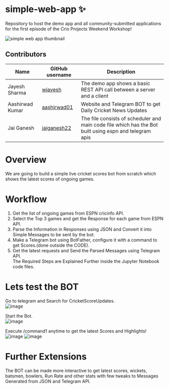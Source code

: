 # simple-web-app ✨
Repository to host the demo app and all community-submitted applications for the first episode of the Crio Projects Weekend Workshop!

![simple web app thumbnail](https://user-images.githubusercontent.com/37150991/146527496-3f519436-d6aa-4eb3-a50e-6041b149b38e.png)

## Contributors
| Name | GitHub username | Description |
| ---- | --------------- | ----------- |
| Jayesh Sharma | [wjayesh](https://github.com/wjayesh) | The demo app shows a basic REST API call between a server and a client | 
| Aashirwad Kumar| [aashirwad01](https://github.com/aashirwad01)|Website and Telegram BOT to get Daily Cricket News Updates |
| Jai Ganesh | [jaiganesh22](https://github.com/jaiganesh22) | The file consists of scheduler and main code file which has the Bot built using espn and telegram apis |




# Overview
We are going to build a simple live cricket scores bot from scratch which shows the latest scores of ongoing games.

# Workflow 
1. Get the list of ongoing games from ESPN cricinfo API.
2. Select the Top 3 games and get the Response for each game from ESPN API.
3. Parse the Information in Responses using JSON and Convert it into Simple Messages to be sent by the bot.
4. Make a Telegram bot using BotFather, configure it with a command to get Scores.(done outside the CODE). 
5. Get the latest requests and Send the Parsed Messages using Telegram API. \
The Required Steps are Explained Further inside the Jupyter Notebook code files.


# Lets test the BOT
Go to telegram and Search for CricketScoreUpdates. \
![image](https://user-images.githubusercontent.com/63280843/146742298-8147387e-4649-4e71-9ec1-c65cd0fbac03.png)

Start the Bot. \
![image](https://user-images.githubusercontent.com/63280843/146742448-d16bfeb7-a6d4-4f3f-9bd2-980a34e1b2bf.png)

Execute /command1 anytime to get the latest Scores and Highlights! \
![image](https://user-images.githubusercontent.com/63280843/146742850-517be22f-d852-4e26-9a28-ae332e0eb769.png)
![image](https://user-images.githubusercontent.com/63280843/146742930-cbde4a1a-1b0c-45ea-a77d-bed0c0fd1504.png)

# Further Extensions
The BOT can be made more interactive to get latest scores, wickets, batsmen, bowlers, Run Rate and other stats with few
tweaks to Messages Generated from JSON and Telegram API.

